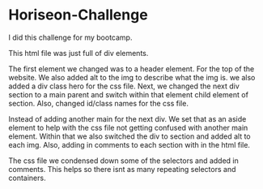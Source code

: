 # Horiseon-Challenge

I did this challenge for my bootcamp. 

This html file was just full of div elements. 

The first element we changed was to a header element. For the top of the website. We also added alt to the img to describe what the img is.
we also added a div class hero for the css file. 
Next, we changed the next div section to a main parent and switch within that element child element of section. Also, changed id/class names for the css file. 

Instead of adding another main for the next div. We set that as an aside element to help with the css file not getting confused with another main element. Within that we also switched the div to section and added alt to each img. Also, adding in comments to each section with in the html file. 

The css file we condensed down some of the selectors and added in comments. This helps so there isnt as many repeating selectors and containers. 
